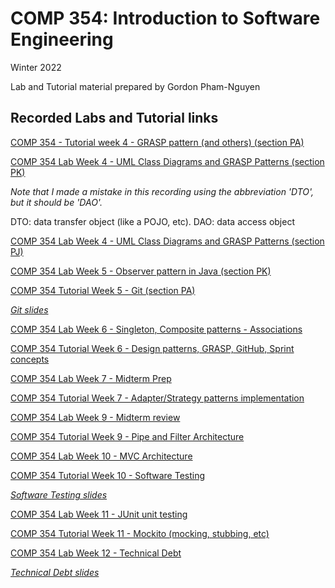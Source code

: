 # COMP 354: Introduction to Software Engineering

Winter 2022

Lab and Tutorial material prepared by Gordon Pham-Nguyen

## Recorded Labs and Tutorial links

[COMP 354 - Tutorial week 4 - GRASP pattern (and others) (section PA)](https://youtu.be/0-2m9qjOOb8)

[COMP 354 Lab Week 4 - UML Class Diagrams and GRASP Patterns (section PK)](https://youtu.be/74pHPs_6n-M)

_Note that I made a mistake in this recording using the abbreviation 'DTO', but it should be 'DAO'._

DTO: data transfer object (like a POJO, etc). DAO: data access object

[COMP 354 Lab Week 4 - UML Class Diagrams and GRASP Patterns (section PJ)](https://youtu.be/t9ThQDdIdZ4)

[COMP 354 Lab Week 5 - Observer pattern in Java (section PK)](https://youtu.be/n-NwW4_RMiY)

[COMP 354 Tutorial Week 5 - Git (section PA)](https://youtu.be/NtS0wn1l8DI)

_[Git slides](https://docs.google.com/presentation/d/10PbaKSCvAKSbZQHZ2NzhvvFFV38K3PZKLm-4emTo9LA/edit?usp=sharing)_

[COMP 354 Lab Week 6 - Singleton, Composite patterns - Associations](https://youtu.be/yv-RtSZX1ho)

[COMP 354 Tutorial Week 6 - Design patterns, GRASP, GitHub, Sprint concepts](https://youtu.be/0pgvzedYjB4)

[COMP 354 Lab Week 7 - Midterm Prep](https://youtu.be/l5SBtqPaTdQ)

[COMP 354 Tutorial Week 7 - Adapter/Strategy patterns implementation](https://youtu.be/dNsqqfmX5Jg)

[COMP 354 Lab Week 9 - Midterm review](https://youtu.be/Dea-ADE1G68)

[COMP 354 Tutorial Week 9 - Pipe and Filter Architecture](https://youtu.be/Xv9hsWLq0TU)

[COMP 354 Lab Week 10 - MVC Architecture](https://youtu.be/dcJ-5tWZw_E)

[COMP 354 Tutorial Week 10 - Software Testing](https://youtu.be/o-QsuxQXOJ8)

_[Software Testing slides](https://docs.google.com/presentation/d/1SyqV9aejTdqURAJXokGYaZ9lN0C8hh8OF0QMS3LEvcA/edit?usp=sharing)_

[COMP 354 Lab Week 11 - JUnit unit testing](https://youtu.be/6fo9u85J-sw)

[COMP 354 Tutorial Week 11 - Mockito (mocking, stubbing, etc)](https://youtu.be/_d2iBi4OTqE)

[COMP 354 Lab Week 12 - Technical Debt](https://youtu.be/vSHCaLfxmGE)

_[Technical Debt slides](https://docs.google.com/presentation/d/19lLDrkU4BhkUl6MLEXuEWm39G5SqgCMjrc6EE9MoNqw/edit?usp=sharing)_
